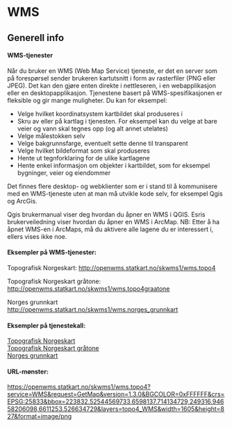 # WMS

## Generell info

#### WMS-tjenester
Når du bruker en WMS (Web Map Service) tjeneste, er det en server som på forespørsel sender brukeren kartutsnitt i form av rasterfiler (PNG  eller JPEG). Det kan den gjøre enten direkte i nettleseren, i en webapplikasjon eller en desktopapplikasjon. Tjenestene basert på WMS-spesifikasjonen er fleksible og gir mange muligheter. Du kan for eksempel:

- Velge hvilket koordinatsystem kartbildet skal produseres i
- Skru av eller på kartlag i tjenesten. For eksempel kan du velge at bare veier og vann skal tegnes opp (og alt annet utelates)
- Velge målestokken selv
- Velge bakgrunnsfarge, eventuelt sette denne til transparent
- Velge hvilket bildeformat som skal produseres
- Hente ut tegnforklaring for de ulike kartlagene
- Hente enkel informasjon om objekter i kartbildet, som for eksempel bygninger, veier og eiendommer

Det finnes flere desktop- og webklienter som er i stand til å kommunisere med en WMS-tjeneste uten at man må utvikle kode selv, for eksempel Qgis og ArcGis.

Qgis brukermanual viser deg hvordan du åpner en WMS i QGIS.  Esris brukerveiledning viser hvordan du åpner en WMS i ArcMap. NB: Etter å ha åpnet WMS-en i ArcMaps, må du aktivere alle lagene du er interessert i, ellers vises ikke noe.

#### Eksempler på WMS-tjenester:
Topografisk Norgeskart: http://openwms.statkart.no/skwms1/wms.topo4

Topografisk Norgeskart gråtone: http://openwms.statkart.no/skwms1/wms.topo4graatone

Norges grunnkart http://openwms.statkart.no/skwms1/wms.norges_grunnkart

#### Eksempler på tjenestekall:
[Topografisk Norgeskart](https://openwms.statkart.no/skwms1/wms.topo4?service=WMS&request=GetMap&version=1.3.0&BGCOLOR=0xFFFFFF&crs=EPSG:25833&bbox=223832.52544569733,6598137.714134729,249316.94658206098,6611253.526634729&layers=topo4_WMS&width=1605&height=827&format=image/png)\
[Topografisk Norgeskart gråtone](https://openwms.statkart.no/skwms1/wms.topo4.graatone?service=WMS&request=GetMap&version=1.3.0&BGCOLOR=0xFFFFFF&crs=EPSG:25833&bbox=205250.6736350475,6657973.483797799,289901.233005172,6707898.1894429615&layers=topo4graatone_WMS&width=1684&height=994&format=image/png)\
[Norges grunnkart](https://openwms.statkart.no/skwms1/wms.norges_grunnkart?service=WMS&request=GetMap&version=1.3.0&BGCOLOR=0xFFFFFF&crs=EPSG:25833&bbox=223832.52544569733,6598137.714134729,249316.94658206098,6611253.526634729&layers=norges_grunnkart&width=1605&height=827&format=image/png)

#### URL-mønster:
https://openwms.statkart.no/skwms1/wms.topo4?service=WMS&request=GetMap&version=1.3.0&BGCOLOR=0xFFFFFF&crs=EPSG:25833&bbox=223832.52544569733,6598137.714134729,249316.94658206098,6611253.526634729&layers=topo4_WMS&width=1605&height=827&format=image/png





